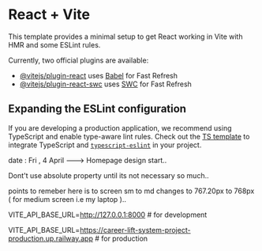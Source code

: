 # React + Vite

This template provides a minimal setup to get React working in Vite with HMR and some ESLint rules.

Currently, two official plugins are available:

- [@vitejs/plugin-react](https://github.com/vitejs/vite-plugin-react/blob/main/packages/plugin-react/README.md) uses [Babel](https://babeljs.io/) for Fast Refresh
- [@vitejs/plugin-react-swc](https://github.com/vitejs/vite-plugin-react-swc) uses [SWC](https://swc.rs/) for Fast Refresh

## Expanding the ESLint configuration

If you are developing a production application, we recommend using TypeScript and enable type-aware lint rules. Check out the [TS template](https://github.com/vitejs/vite/tree/main/packages/create-vite/template-react-ts) to integrate TypeScript and [`typescript-eslint`](https://typescript-eslint.io) in your project.

date : Fri , 4 April ---> Homepage design start..

Dont't use absolute property until its not necessary so much..

points to remeber here is to screen sm to md changes to 767.20px to 768px ( for medium screen i.e my laptop )..

VITE_API_BASE_URL=http://127.0.0.1:8000  # for development

VITE_API_BASE_URL=https://career-lift-system-project-production.up.railway.app  # for production